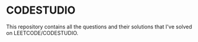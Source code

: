 # CODESTUDIO
This repository contains all the questions and their solutions that I've solved on LEETCODE/CODESTUDIO.
